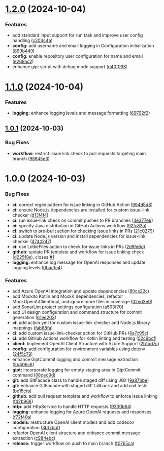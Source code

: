 # [1.2.0](https://github.com/uyqn/gipt/compare/v1.1.0...v1.2.0) (2024-10-04)


### Features

* add standard input support for run task and improve user config handling ([c304c4a](https://github.com/uyqn/gipt/commit/c304c4aff5f9e876d57d087546cf94534f5bc45d))
* **config:** add username and email logging in Configuration initialization ([899b449](https://github.com/uyqn/gipt/commit/899b449d693a3fc2b717eaf89e6e71c4b5a78988))
* **config:** enable repository user configuration for name and email ([e269ac2](https://github.com/uyqn/gipt/commit/e269ac2ab7143056a2a1ad52a899017eb77a1b1a))
* enhance gipt script with debug mode support ([d40f098](https://github.com/uyqn/gipt/commit/d40f0985dca2aa59b902c5063f3caec7ed4ae61b))

# [1.1.0](https://github.com/uyqn/gipt/compare/v1.0.1...v1.1.0) (2024-10-04)


### Features

* **logging:** enhance logging levels and message formatting ([69792f2](https://github.com/uyqn/gipt/commit/69792f2e222a3c6232bc8c78099c280ce6a305f2))

## [1.0.1](https://github.com/uyqn/gipt/compare/v1.0.0...v1.0.1) (2024-10-03)


### Bug Fixes

* **workflow:** restrict issue link check to pull requests targeting main branch ([98645e3](https://github.com/uyqn/gipt/commit/98645e3bcd6b5dbb4165cba6f06a5c1051419ec1))

# 1.0.0 (2024-10-03)


### Bug Fixes

* **ci:** correct regex pattern for issue linking in GitHub Action ([994d5d8](https://github.com/uyqn/gipt/commit/994d5d8d67d1b89bde23f09e67f2463cb9112e96))
* **ci:** ensure Node.js dependencies are installed for custom issue-link checker ([d13f4f4](https://github.com/uyqn/gipt/commit/d13f4f4f9dc608cff38bfd66aa957ee42e6e1eea))
* **ci:** run issue-link check on commit pushes to PR branches ([4e377e9](https://github.com/uyqn/gipt/commit/4e377e96894a094ef830fe09a643fbf2f1908794))
* **ci:** specify Java distribution in GitHub Actions workflow ([92fc83a](https://github.com/uyqn/gipt/commit/92fc83a3b870d222406b6b22193a3c561558a0f6))
* **ci:** switch to pre-built action for checking issue links in PRs ([21c0279](https://github.com/uyqn/gipt/commit/21c0279dd1212cb1eb345d1f0a59ce276322b23f))
* **ci:** update Node.js version and install dependencies for issue-link checker ([47d4247](https://github.com/uyqn/gipt/commit/47d42476dac351564897ea51a6d5db6e6b37dd0c))
* **ci:** use LottieFiles action to check for issue links in PRs ([2d9fe6d](https://github.com/uyqn/gipt/commit/2d9fe6d9573db3b56a43f30546e8250ac81703d0))
* **github:** update PR template and workflow for issue linking check ([d225f8e](https://github.com/uyqn/gipt/commit/d225f8e76ed9d649640e8bb26b153386adfc6a22)), closes [#1](https://github.com/uyqn/gipt/issues/1)
* **logging:** enhance log message for OpenAI responses and update logging levels ([0bac1e4](https://github.com/uyqn/gipt/commit/0bac1e438bb88439e0843dcfb45cb5bc7a90405c))


### Features

* add Azure OpenAI integration and update dependencies ([80ca22c](https://github.com/uyqn/gipt/commit/80ca22ca51aa87c60fcb54be7294765d43d89808))
* add Mockito Kotlin and MockK dependencies, refactor MockOpenAiClientImpl, and ignore more files in coverage ([02ed3e0](https://github.com/uyqn/gipt/commit/02ed3e07acf6baa3d31e374b6e5ed1c0e817bf33))
* add SonarLint project settings configuration ([a503f70](https://github.com/uyqn/gipt/commit/a503f7018c1c8ff609c21f1366e1e55098a82767))
* add UI design configuration and command structure for commit generation ([61ee203](https://github.com/uyqn/gipt/commit/61ee203ab7c8f9e6a2713db936ef76f545cf2dfe))
* **ci:** add action.yml for custom issue-link checker and Node.js library mappings ([fab88fa](https://github.com/uyqn/gipt/commit/fab88fa23a58e1a902a81a31342be45f7630e6b7))
* **ci:** add custom issue-link-checker action for GitHub PRs ([6a7c95c](https://github.com/uyqn/gipt/commit/6a7c95cc60944bb07e0b710bfc7b208d31091da0))
* **ci:** add GitHub Actions workflow for Kotlin linting and testing ([02c9bcf](https://github.com/uyqn/gipt/commit/02c9bcf64bb5bbda6126979cfc0273cf32bc0c04))
* **client:** Implement OpenAI Client Structure with Azure Support ([2b1bd7c](https://github.com/uyqn/gipt/commit/2b1bd7cc2cf871367ca13839770fab7d851a9f0f))
* **config:** add configuration for environment variables using dotenv ([24f5c79](https://github.com/uyqn/gipt/commit/24f5c797e4091e833ec9a7458fd11ba7ea924651))
* enhance GiptCommit logging and commit message extraction ([5b406c6](https://github.com/uyqn/gipt/commit/5b406c66b43301493ff6aabed3a5c02f46ecfcb6))
* **gipt:** incorporate logging for empty staging area in GiptCommit command ([08dec9d](https://github.com/uyqn/gipt/commit/08dec9deedafe3f644507a0aa868cc04ce41bded))
* **git:** add GitFacade class to handle staged diff using JGit ([9a87bbe](https://github.com/uyqn/gipt/commit/9a87bbe2f2384b31cf635e335dd878c208c53923))
* **git:** enhance GitFacade with staged diff fallback and add unit tests ([be15cfa](https://github.com/uyqn/gipt/commit/be15cfae97873aa8e3ec85081932e5e10e40eb8d))
* **github:** add pull request template and workflow to enforce issue linking ([f42b968](https://github.com/uyqn/gipt/commit/f42b9685f861f5ac1e873a3155aad76c20a18aa6))
* **http:** add HttpService to handle HTTP requests ([9330b64](https://github.com/uyqn/gipt/commit/9330b64b7524621bb26cf6af91c3c656ba8e5737))
* **logging:** enhance logging for Azure OpenAI requests and responses ([f72f40a](https://github.com/uyqn/gipt/commit/f72f40a6667f0e405794551e96f3c2c00ed59981))
* **models:** restructure OpenAI client models and add codecov configuration ([3b17bbf](https://github.com/uyqn/gipt/commit/3b17bbfe43c3f46e8887a762295981421d00ad03))
* refactor OpenAI client structure and enhance commit message extraction ([c984ebc](https://github.com/uyqn/gipt/commit/c984ebc459f342be08ee6d130cfb61f8f54ea40c))
* **release:** trigger workflow on push to main branch ([f0765ca](https://github.com/uyqn/gipt/commit/f0765ca277b30139180792925a904db16aaaad46))
